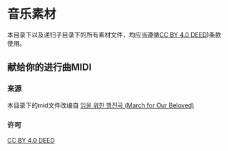 # 音乐素材

本目录下以及递归子目录下的所有素材文件，均应当遵循[CC BY 4.0 DEED](https://creativecommons.org/licenses/by/4.0/))条款使用。

## 献给你的进行曲MIDI

### 来源
本目录下的mid文件改编自
[임을 위한 행진곡 (March for Our Beloved)](https://musescore.com/user/15450501/scores/6134215?share=copy_link)


### 许可
[CC BY 4.0 DEED](https://creativecommons.org/licenses/by/4.0/)